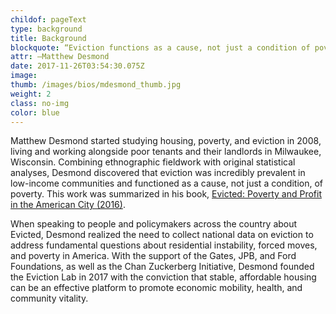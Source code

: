 ```yaml
---
childof: pageText
type: background
title: Background
blockquote: “Eviction functions as a cause, not just a condition of poverty." 
attr: —Matthew Desmond
date: 2017-11-26T03:54:30.075Z
image: 
thumb: /images/bios/mdesmond_thumb.jpg
weight: 2
class: no-img
color: blue
---
```

Matthew Desmond started studying housing, poverty, and eviction in 2008, living and working alongside poor tenants and their landlords in Milwaukee, Wisconsin. Combining ethnographic fieldwork with original statistical analyses, Desmond discovered that eviction was incredibly prevalent in low-income communities and functioned as a cause, not just a condition, of poverty. This work was summarized in his book, <a class="ital" href="https://www.penguinrandomhouse.com/books/247816/evicted-by-matthew-desmond/9780553447453/" target="_blank">Evicted: Poverty and Profit in the American City (2016)</a>.

When speaking to people and policymakers across the country about <span class="ital">Evicted</span>, Desmond realized the need to collect national data on eviction to address fundamental questions about residential instability, forced moves, and poverty in America. With the support of the Gates, JPB, and Ford Foundations, as well as the Chan Zuckerberg Initiative, Desmond founded the Eviction Lab in 2017 with the conviction that stable, affordable housing can be an effective platform to promote economic mobility, health, and community vitality.


